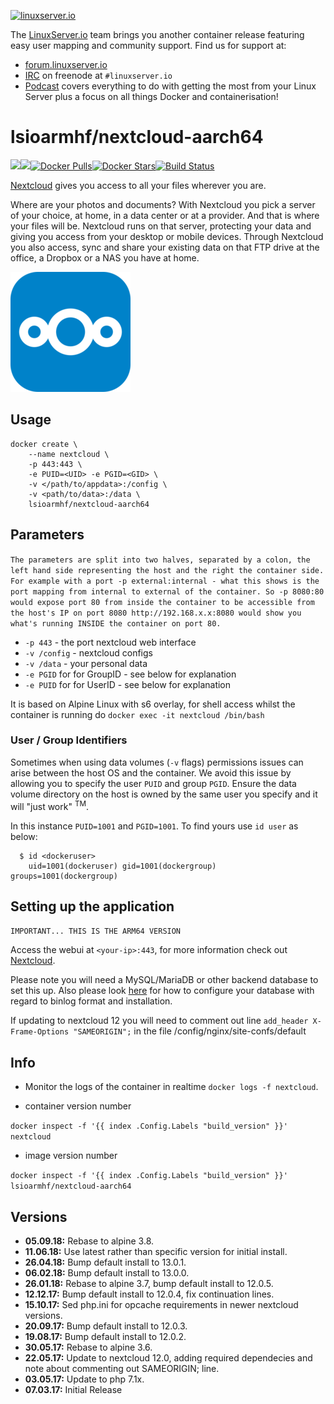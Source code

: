 [linuxserverurl]: https://linuxserver.io
[forumurl]: https://forum.linuxserver.io
[ircurl]: https://www.linuxserver.io/irc/
[podcasturl]: https://www.linuxserver.io/podcast/
[appurl]: https://nextcloud.com/
[hub]: https://hub.docker.com/r/lsioarmhf/nextcloud-aarch64/

[![linuxserver.io](https://raw.githubusercontent.com/linuxserver/docker-templates/master/linuxserver.io/img/linuxserver_medium.png)][linuxserverurl]

The [LinuxServer.io][linuxserverurl] team brings you another container release featuring easy user mapping and community support. Find us for support at:
* [forum.linuxserver.io][forumurl]
* [IRC][ircurl] on freenode at `#linuxserver.io`
* [Podcast][podcasturl] covers everything to do with getting the most from your Linux Server plus a focus on all things Docker and containerisation!

# lsioarmhf/nextcloud-aarch64
[![](https://images.microbadger.com/badges/version/lsioarmhf/nextcloud-aarch64.svg)](https://microbadger.com/images/lsioarmhf/nextcloud-aarch64 "Get your own version badge on microbadger.com")[![](https://images.microbadger.com/badges/image/lsioarmhf/nextcloud-aarch64.svg)](http://microbadger.com/images/lsioarmhf/nextcloud-aarch64 "Get your own image badge on microbadger.com")[![Docker Pulls](https://img.shields.io/docker/pulls/lsioarmhf/nextcloud-aarch64.svg)][hub][![Docker Stars](https://img.shields.io/docker/stars/lsioarmhf/nextcloud-aarch64.svg)][hub][![Build Status](https://ci.linuxserver.io/buildStatus/icon?job=Docker-Builders/arm64/arm64-nextcloud)](https://ci.linuxserver.io/job/Docker-Builders/job/arm64/job/arm64-nextcloud/)

[Nextcloud][appurl] gives you access to all your files wherever you are.

Where are your photos and documents? With Nextcloud you pick a server of your choice, at home, in a data center or at a provider. And that is where your files will be. Nextcloud runs on that server, protecting your data and giving you access from your desktop or mobile devices. Through Nextcloud you also access, sync and share your existing data on that FTP drive at the office, a Dropbox or a NAS you have at home.

[![nextcloud](https://raw.githubusercontent.com/linuxserver/docker-templates/master/linuxserver.io/img/nextcloud-icon.png)][appurl]

## Usage

```
docker create \
	--name nextcloud \
	-p 443:443 \
	-e PUID=<UID> -e PGID=<GID> \
	-v </path/to/appdata>:/config \
	-v <path/to/data>:/data \
	lsioarmhf/nextcloud-aarch64
```

## Parameters

`The parameters are split into two halves, separated by a colon, the left hand side representing the host and the right the container side. 
For example with a port -p external:internal - what this shows is the port mapping from internal to external of the container.
So -p 8080:80 would expose port 80 from inside the container to be accessible from the host's IP on port 8080
http://192.168.x.x:8080 would show you what's running INSIDE the container on port 80.`


* `-p 443` - the port nextcloud web interface
* `-v /config` - nextcloud configs
* `-v /data` - your personal data
* `-e PGID` for for GroupID - see below for explanation
* `-e PUID` for for UserID - see below for explanation

It is based on Alpine Linux with s6 overlay, for shell access whilst the container is running do `docker exec -it nextcloud /bin/bash`

### User / Group Identifiers

Sometimes when using data volumes (`-v` flags) permissions issues can arise between the host OS and the container. We avoid this issue by allowing you to specify the user `PUID` and group `PGID`. Ensure the data volume directory on the host is owned by the same user you specify and it will "just work" <sup>TM</sup>.

In this instance `PUID=1001` and `PGID=1001`. To find yours use `id user` as below:

```
  $ id <dockeruser>
    uid=1001(dockeruser) gid=1001(dockergroup) groups=1001(dockergroup)
```

## Setting up the application
`IMPORTANT... THIS IS THE ARM64 VERSION`

Access the webui at `<your-ip>:443`, for more information check out [Nextcloud][appurl].  

Please note you will need a MySQL/MariaDB or other backend database to set this up.  Also please look [here](https://docs.nextcloud.com/server/11/admin_manual/installation/system_requirements.html#database-requirements-for-mysql-mariadb) for how to configure your database with regard to binlog format and installation.

If updating to nextcloud 12 you will need to comment out line `add_header X-Frame-Options "SAMEORIGIN";` in the file /config/nginx/site-confs/default

## Info

* Monitor the logs of the container in realtime `docker logs -f nextcloud`.

* container version number 

`docker inspect -f '{{ index .Config.Labels "build_version" }}' nextcloud`

* image version number

`docker inspect -f '{{ index .Config.Labels "build_version" }}' lsioarmhf/nextcloud-aarch64`

## Versions

+ **05.09.18:** Rebase to alpine 3.8.
+ **11.06.18:** Use latest rather than specific version for initial install.
+ **26.04.18:** Bump default install to 13.0.1.
+ **06.02.18:** Bump default install to 13.0.0.
+ **26.01.18:** Rebase to alpine 3.7, bump default install to 12.0.5.
+ **12.12.17:** Bump default install to 12.0.4, fix continuation lines.
+ **15.10.17:** Sed php.ini for opcache requirements in newer nextcloud versions.
+ **20.09.17:** Bump default install to 12.0.3.
+ **19.08.17:** Bump default install to 12.0.2.
+ **30.05.17:** Rebase to alpine 3.6.
+ **22.05.17:** Update to nextcloud 12.0, adding required dependecies and note about commenting out SAMEORIGIN; line.
+ **03.05.17:** Update to php 7.1x.
+ **07.03.17:** Initial Release
